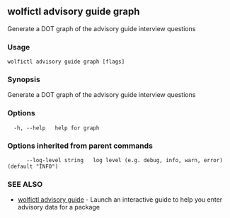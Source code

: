## wolfictl advisory guide graph

Generate a DOT graph of the advisory guide interview questions

### Usage

```
wolfictl advisory guide graph [flags]
```

### Synopsis

Generate a DOT graph of the advisory guide interview questions

### Options

```
  -h, --help   help for graph
```

### Options inherited from parent commands

```
      --log-level string   log level (e.g. debug, info, warn, error) (default "INFO")
```

### SEE ALSO

* [wolfictl advisory guide](wolfictl_advisory_guide.md)	 - Launch an interactive guide to help you enter advisory data for a package

